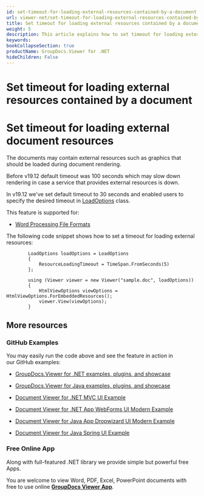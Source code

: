 ```yaml
---
id: set-timeout-for-loading-external-resources-contained-by-a-document
url: viewer-net/set-timeout-for-loading-external-resources-contained-by-a-document
title: Set timeout for loading external resources contained by a document
weight: 5
description: This article explains how to set timeout for loading external resources contained by a document with GroupDocs.Viewer within your .NET applications.
keywords: 
bookCollapseSection: true
productName: GroupDocs.Viewer for .NET
hideChildren: False
---
```


# Set timeout for loading external resources contained by a document


# Set timeout for loading external document resources

The documents may contain external resources such as graphics that should be loaded during document rendering. 

Before v19.12 default timeout was 100 seconds which may slow down rendering in case a service that provides external resources is down.

In v19.12 we've set default timeout to 30 seconds and enabled users to specify the desired timeout in [LoadOptions](https://apireference.groupdocs.com/viewer/net/groupdocs.viewer.options/loadoptions) class.

This feature is supported for:

*   [Word Processing File Formats](https://wiki.fileformat.com/word-processing/)   
      
    

The following code snippet shows how to set a timeout for loading external resources:

            LoadOptions loadOptions = LoadOptions 
			{
				ResourceLoadingTimeout = TimeSpan.FromSeconds(5)
			};
			
            using (Viewer viewer = new Viewer("sample.doc", loadOptions))
            {
                HtmlViewOptions viewOptions = HtmlViewOptions.ForEmbeddedResources();
                viewer.View(viewOptions);
            }

## More resources

### GitHub Examples

You may easily run the code above and see the feature in action in our GitHub examples:

*   [GroupDocs.Viewer for .NET examples, plugins, and showcase](https://github.com/groupdocs-viewer/GroupDocs.Viewer-for-.NET)
    
*   [GroupDocs.Viewer for Java examples, plugins, and showcase](https://github.com/groupdocs-viewer/GroupDocs.Viewer-for-Java)
    
*   [Document Viewer for .NET MVC UI Example](https://github.com/groupdocs-viewer/GroupDocs.Viewer-for-.NET-MVC) 
    
*   [Document Viewer for .NET App WebForms UI Modern Example](https://github.com/groupdocs-viewer/GroupDocs.Viewer-for-.NET-WebForms)
    
*   [Document Viewer for Java App Dropwizard UI Modern Example](https://github.com/groupdocs-viewer/GroupDocs.Viewer-for-Java-Dropwizard)
    
*   [Document Viewer for Java Spring UI Example](https://github.com/groupdocs-viewer/GroupDocs.Viewer-for-Java-Spring)
    

### Free Online App

Along with full-featured .NET library we provide simple but powerful free Apps.

You are welcome to view Word, PDF, Excel, PowerPoint documents with free to use online **[GroupDocs Viewer App](https://products.groupdocs.app/viewer)**.
